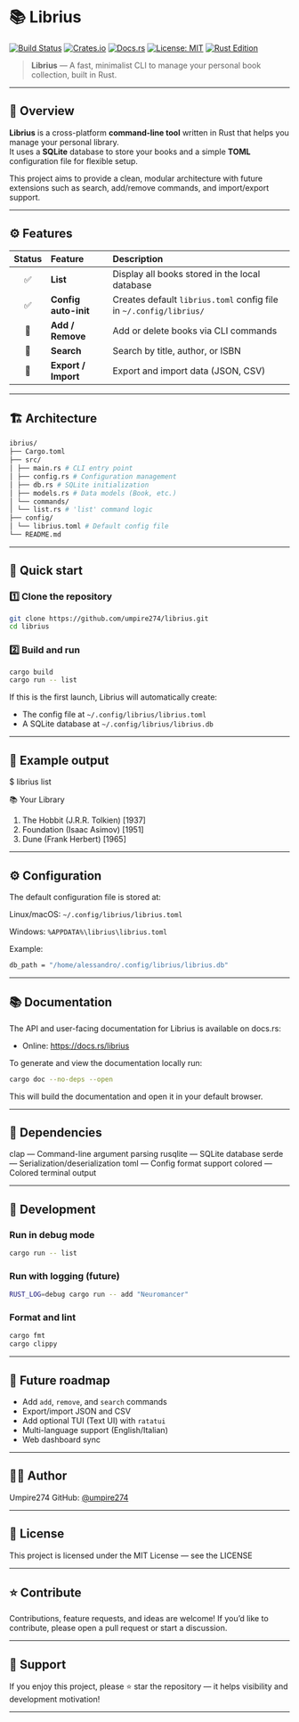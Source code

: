 # 📚 Librius

[![Build Status](https://github.com/umpire274/librius/actions/workflows/ci.yml/badge.svg)](https://github.com/umpire274/librius/actions)
[![Crates.io](https://img.shields.io/crates/v/librius.svg)](https://crates.io/crates/librius)
[![Docs.rs](https://docs.rs/librius/badge.svg)](https://docs.rs/librius)
[![License: MIT](https://img.shields.io/badge/license-MIT-blue.svg)](LICENSE)
[![Rust Edition](https://img.shields.io/badge/Rust-2024-orange.svg)](https://www.rust-lang.org/)

> **Librius** — A fast, minimalist CLI to manage your personal book collection, built in Rust.

---

## 🧾 Overview

**Librius** is a cross-platform **command-line tool** written in Rust that helps you manage your personal library.  
It uses a **SQLite** database to store your books and a simple **TOML** configuration file for flexible setup.

This project aims to provide a clean, modular architecture with future extensions such as search, add/remove commands,
and import/export support.

---

## ⚙️ Features

| Status | Feature              | Description                                                        |
|:------:|:---------------------|:-------------------------------------------------------------------|
|   ✅    | **List**             | Display all books stored in the local database                     |
|   ✅    | **Config auto-init** | Creates default `librius.toml` config file in `~/.config/librius/` |
|   🚧   | **Add / Remove**     | Add or delete books via CLI commands                               |
|   🚧   | **Search**           | Search by title, author, or ISBN                                   |
|   🚧   | **Export / Import**  | Export and import data (JSON, CSV)                                 |

---

## 🏗️ Architecture

```sh
ibrius/
├── Cargo.toml
├── src/
│ ├── main.rs # CLI entry point
│ ├── config.rs # Configuration management
│ ├── db.rs # SQLite initialization
│ ├── models.rs # Data models (Book, etc.)
│ └── commands/
│ └── list.rs # 'list' command logic
├── config/
│ └── librius.toml # Default config file
└── README.md
```

---

## 🚀 Quick start

### 1️⃣ Clone the repository

```bash
git clone https://github.com/umpire274/librius.git
cd librius
```

### 2️⃣ Build and run

```bash
cargo build
cargo run -- list
```

If this is the first launch, Librius will automatically create:

- The config file at `~/.config/librius/librius.toml`
- A SQLite database at `~/.config/librius/librius.db`

---

## 🧩 Example output

$ librius list

📚 Your Library

1. The Hobbit (J.R.R. Tolkien) [1937]
2. Foundation (Isaac Asimov) [1951]
3. Dune (Frank Herbert) [1965]

---

## ⚙️ Configuration

The default configuration file is stored at:

Linux/macOS:
`~/.config/librius/librius.toml`

Windows:
`%APPDATA%\librius\librius.toml`

Example:

```bash
db_path = "/home/alessandro/.config/librius/librius.db"
```

---

## 📚 Documentation

The API and user-facing documentation for Librius is available on docs.rs:

- Online: https://docs.rs/librius

To generate and view the documentation locally run:

```bash
cargo doc --no-deps --open
```

This will build the documentation and open it in your default browser.

---

## 🧰 Dependencies

clap — Command-line argument parsing
rusqlite — SQLite database
serde — Serialization/deserialization
toml — Config format support
colored — Colored terminal output

---

## 🧪 Development

### Run in debug mode

```bash
cargo run -- list
```

### Run with logging (future)

```bash
RUST_LOG=debug cargo run -- add "Neuromancer"
```

### Format and lint

```bash
cargo fmt
cargo clippy
```

---

## 🧱 Future roadmap

- Add `add`, `remove`, and `search` commands
- Export/import JSON and CSV
- Add optional TUI (Text UI) with `ratatui`
- Multi-language support (English/Italian)
- Web dashboard sync

---

## 🧑‍💻 Author

Umpire274
GitHub: [@umpire274](https://github.com/umpire274)

---

## 📜 License

This project is licensed under the MIT License — see the LICENSE

---

## ⭐ Contribute

Contributions, feature requests, and ideas are welcome!
If you’d like to contribute, please open a pull request or start a discussion.

---

## 🧡 Support

If you enjoy this project, please ⭐ star the repository — it helps visibility and development motivation!

---

